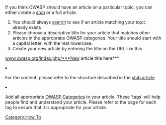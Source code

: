 If you think OWASP should have an article on a particular topic, you can
either create a [stub](:Category:Stub "wikilink") or a full article.

1.  You should always [search](Searching "wikilink") to see if an
    article matching your topic already exists
2.  Please choose a descriptive title for your article that matches
    other articles in the appropriate OWASP categories. Your title
    should start with a capital letter, with the rest lowercase.
3.  Create your new article by entering the title on the URL like this

www.owasp.org/index.php/***New article title here***

<li>

For the content, please refer to the structure described in the [stub
article](:Category:Stub "wikilink")

</li>

<li>

Add all appropriate [OWASP Categories](OWASP_Categories "wikilink") to
your article. These 'tags' will help people find and understand your
article. Please refer to the page for each tag to ensure that it is
appropriate for your article.

</li>

</ol>

[Category:How To](Category:How_To "wikilink")